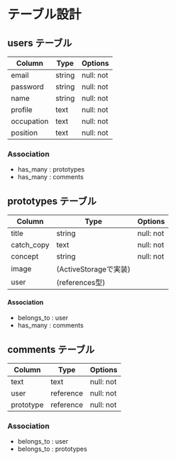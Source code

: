 # テーブル設計

## users テーブル

| Column    | Type   | Options     |
| --------  | ------ | ----------- |
| email     | string | null: not   |
| password  | string | null: not   |
| name      | string | null: not   |
| profile   | text   | null: not   |
| occupation| text   | null: not   |
| position  | text   | null: not   |

### Association
- has_many : prototypes
- has_many : comments

## prototypes テーブル

| Column     | Type   | Options     |
| --------   | ------ | ----------- |
| title      | string | null: not |
| catch_copy | text   | null: not |
| concept    | string | null: not |
| image      | (ActiveStorageで実装)
| user       | (references型)

#### Association 
- belongs_to : user
- has_many : comments

## comments テーブル

| Column    | Type      | Options     |
| --------  | ------    | ----------- |
| text      | text      | null: not |
| user      | reference | null: not |
| prototype | reference | null: not 

### Association
- belongs_to : user
- belongs_to : prototypes